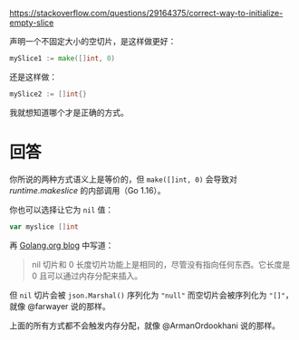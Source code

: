 <https://stackoverflow.com/questions/29164375/correct-way-to-initialize-empty-slice>

声明一个不固定大小的空切片，是这样做更好：

```go
mySlice1 := make([]int, 0)
```

还是这样做：

```go
mySlice2 := []int{}
```

我就想知道哪个才是正确的方式。

# 回答

你所说的两种方式语义上是等价的，但 `make([]int, 0)` 会导致对 *runtime.makeslice* 的内部调用（Go 1.16）。

你也可以选择让它为 `nil` 值：

```go
var myslice []int
```

再 [Golang.org blog](http://blog.golang.org/slices) 中写道：

> nil 切片和 0 长度切片功能上是相同的，尽管没有指向任何东西。它长度是 0 且可以通过内存分配来插入。

但 `nil` 切片会被 `json.Marshal()` 序列化为 `"null"` 而空切片会被序列化为 `"[]"`，就像 @farwayer 说的那样。

上面的所有方式都不会触发内存分配，就像 @ArmanOrdookhani 说的那样。
